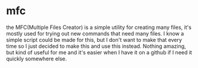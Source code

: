 # mfc
the MFC(Multiple Files Creator) is a simple utility for creating many files, it's mostly used for trying out new commands that need many files. I know a simple script could be made for this, but I don't want to make that every time so I just decided to make this and use this instead. Nothing amazing, but kind of useful for me and it's easier when I have it on a github if I need it quickly somewhere else.
